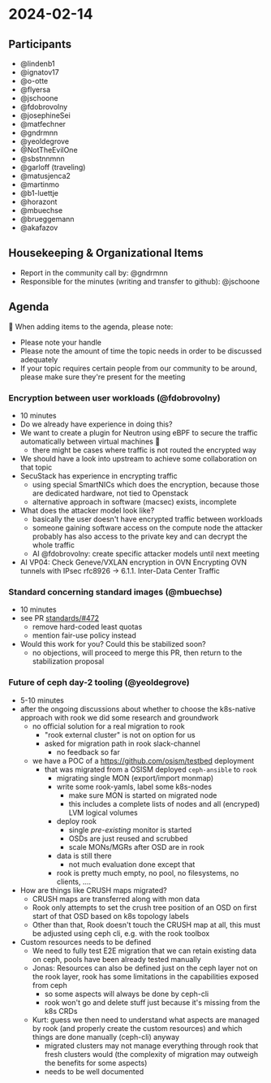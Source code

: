 # 2024-02-14

## Participants

- @lindenb1
- @ignatov17
- @o-otte
- @flyersa
- @jschoone
- @fdobrovolny
- @josephineSei
- @matfechner
- @gndrmnn
- @yeoldegrove
- @NotTheEvilOne
- @sbstnnmnn
- @garloff (traveling)
- @matusjenca2
- @martinmo
- @b1-luettje
- @horazont
- @mbuechse
- @brueggemann
- @akafazov

## Housekeeping & Organizational Items

- Report in the community call by: @gndrmnn
- Responsible for the minutes (writing and transfer to github): @jschoone

## Agenda

:rotating_light: When adding items to the agenda, please note:

- Please note your handle
- Please note the amount of time the topic needs in order to be discussed adequately
- If your topic requires certain people from our community to be around, please make sure they're present for the meeting

### Encryption between user workloads (@fdobrovolny)

- 10 minutes
- Do we already have experience in doing this?
- We want to create a plugin for Neutron using eBPF to secure the traffic automatically between virtual machines :bee:
  - there might be cases where traffic is not routed the encrypted way
- We should have a look into upstream to achieve some collaboration on that topic
- SecuStack has experience in encrypting traffic
  - using special SmartNICs which does the encryption, because those are dedicated hardware, not tied to Openstack
  - alternative approach in software (macsec) exists, incomplete
- What does the attacker model look like?
  - basically the user doesn't have encrypted traffic between workloads
  - someone gaining software access on the compute node the attacker probably has also access to the private key and can decrypt the whole traffic
  - AI @fdobrovolny: create specific attacker models until next meeting
- AI VP04: Check Geneve/VXLAN encryption in OVN
           Encrypting OVN tunnels with IPsec
           rfc8926 ->  6.1.1. Inter-Data Center Traffic

### Standard concerning standard images (@mbuechse)

- 10 minutes
- see PR [standards/#472](https://github.com/SovereignCloudStack/standards/pull/472)
  - remove hard-coded least quotas
  - mention fair-use policy instead
- Would this work for you? Could this be stabilized soon?
  - no objections, will proceed to merge this PR, then return to the stabilization proposal

### Future of ceph day-2 tooling (@yeoldegrove)

- 5-10 minutes
- after the ongoing discussions about whether to choose the k8s-native approach with rook we did some research and groundwork
  - no official solution for a real migration to rook
    - "rook external cluster" is not on option for us
    - asked for migration path in rook slack-channel
      - no feedback so far
  - we have a POC of a <https://github.com/osism/testbed> deployment
    - that was migrated from a OSISM deployed `ceph-ansible` to `rook`
      - migrating single MON (export/import monmap)
      - write some rook-yamls, label some k8s-nodes
        - make sure MON is started on migrated node
        - this includes a complete lists of nodes and all (encryped) LVM logical volumes
      - deploy rook
        - single *pre-existing* monitor is started
        - OSDs are just reused and scrubbed
        - scale MONs/MGRs after OSD are in rook
      - data is still there
        - not much evaluation done except that
      - rook is pretty much empty, no pool, no filesystems, no clients, ....
- How are things like CRUSH maps migrated?
  - CRUSH maps are transferred along with mon data
  - Rook only attempts to set the crush tree position of an OSD on first start of that OSD based on k8s topology labels
  - Other than that, Rook doesn't touch the CRUSH map at all, this must be adjusted using ceph cli, e.g. with the rook toolbox
- Custom resources needs to be defined
  - We need to fully test E2E migration that we can retain existing data on ceph, pools have been already tested manually
  - Jonas: Resources can also be defined just on the ceph layer not on the rook layer, rook has some limitations in the capabilities exposed from ceph
    - so some aspects will always be done by ceph-cli
    - rook won't go and delete stuff just because it's missing from the k8s CRDs
  - Kurt: guess we then need to understand what aspects are managed by rook (and properly create the custom resources) and which things are done manually (ceph-cli) anyway
    - migrated clusters may not manage everything through rook that fresh clusters would (the complexity of migration may outweigh the benefits for some aspects)
    - needs to be well documented
